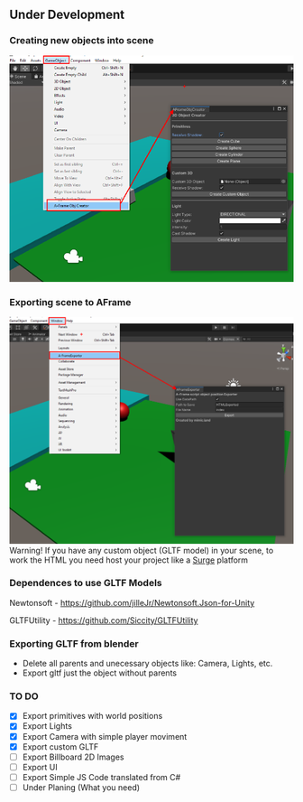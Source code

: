 ## Under Development

### Creating new objects into scene
![alt text](https://github.com/yugich/Unity_AFrame_Exporter/blob/master/Documentation/Images/createNewObject.png)

### Exporting scene to AFrame
![alt text](https://github.com/yugich/Unity_AFrame_Exporter/blob/master/Documentation/Images/sceneExporter.png)
Warning! If you have any custom object (GLTF model) in your scene, to work the HTML you need host your project like a [Surge](https://surge.sh) platform

### Dependences to use GLTF Models
Newtonsoft - https://github.com/jilleJr/Newtonsoft.Json-for-Unity

GLTFUtility - https://github.com/Siccity/GLTFUtility

### Exporting GLTF from blender
- Delete all parents and unecessary objects like: Camera, Lights, etc.
- Export gltf just the object without parents

### TO DO
- [x] Export primitives with world positions
- [x] Export Lights
- [x] Export Camera with simple player moviment
- [x] Export custom GLTF
- [ ] Export Billboard 2D Images
- [ ] Export UI
- [ ] Export Simple JS Code translated from C#
- [ ] Under Planing (What you need)
